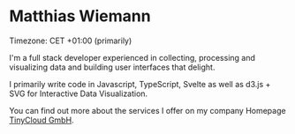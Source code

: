 # Matthias Wiemann

Timezone: CET +01:00 (primarily)

I'm a full stack developer experienced in collecting, processing and visualizing data and building user interfaces that delight.

I primarily write code in Javascript, TypeScript, Svelte as well as d3.js + SVG for Interactive Data Visualization. 

You can find out more about the services I offer on my company Homepage [TinyCloud GmbH](https://www.tinycloud.io).
